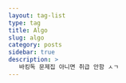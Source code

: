 ```yaml
---
layout: tag-list
type: tag
title: Algo
slug: algo
category: posts
sidebar: true
description: >
   바킹독 문제집 아니면 취급 안함 ㅅㄱ
---
```

